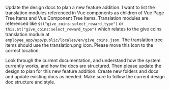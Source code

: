Update the design docs to plan a new feature addition. I want to list the translation modules referenced in Vue components as children of Vue Page Tree Items and Vue Component Tree Items. Translation modules are referenced like `$t("give_coins:select_reward_type")` or `this.$t("give_coins:select_reward_type")` which relates to the give coins translation module at `employee_app/app/public/locales/en/give_coins.json`. The translation tree items should use the translation.png icon. Please move this icon to the correct location.

Look through the current documentation, and understand how the system currently works, and how the docs are structured. Then please update the design to plan for this new feature addition. Create new folders and docs and update existing docs as needed. Make sure to follow the current design doc structure and style.